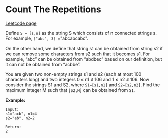 # Count The Repetitions
[Leetcode page](https://leetcode.com/problems/count-the-repetitions/description)

Define `S = [s,n]` as the string S which consists of n connected strings s.
For example, `["abc", 3]` ="abcabcabc".

On the other hand, we define that string s1 can be obtained from string s2 if
we can remove some characters from s2 such that it becomes s1. For example,
“abc” can be obtained from “abdbec” based on our definition, but it can not be
obtained from “acbbe”.

You are given two non-empty strings s1 and s2 (each at most 100 characters
long) and two integers 0 ≤ n1 ≤ 106 and 1 ≤ n2 ≤ 106. Now consider the strings
S1 and S2, where `S1=[s1,n1]` and `S2=[s2,n2]`. Find the maximum integer M
such that `[S2,M]` can be obtained from `S1`.

**Example:**

    
    
    Input:
    s1="acb", n1=4
    s2="ab", n2=2
    
    Return:
    2
    

